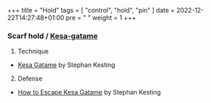 +++
title = "Hold"
tags = [ "control", "hold", "pin" ]
date = 2022-12-22T14:27:48+01:00
pre = "<i class='fa fa-weight-hanging'></i> "
weight = 1
+++

### Scarf hold / [Kesa-gatame](https://en.wikipedia.org/wiki/Kesa-gatame)

1. Technique
  * [Kesa Gatame](https://youtu.be/wUfi4GJ_8kM) by Stephan Kesting
2. Defense
  * [How to Escape Kesa Gatame](https://youtu.be/9Im8IKc8NeY) by Stephan Kesting
